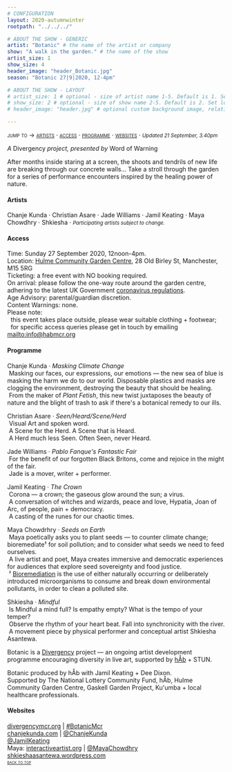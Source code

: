 ```yaml
---
# CONFIGURATION
layout: 2020-autumnwinter
rootpath: "../../../"

# ABOUT THE SHOW - GENERIC
artist: "Botanic" # the name of the artist or company
show: "A walk in the garden." # the name of the show
artist_size: 1
show_size: 4
header_image: "header_Botanic.jpg"  
season: "Botanic 27|9|2020, 12-4pm"

# ABOUT THE SHOW - LAYOUT
# artist_size: 1 # optional - size of artist name 1-5. Default is 1. Set longer names to lower values
# show_size: 2 # optional - size of show name 2-5. Default is 2. Set longer names to lower values
# header_image: "header.jpg" # optional custom background image, relative to current page

---
```

<span style='font-variant: small-caps'>jump to → [artists](/current/2020-autumnwinter/botanic/#artists) · [access](/current/2020-autumnwinter/botanic/#access) · [programme](/current/2020-autumnwinter/botanic/#programme) · [websites](/current/2020-autumnwinter/botanic/#websites)</span> · <small>*Updated 21 September, 3.40pm*</small>     
        
*A* Divergency *project, presented by* Word of Warning        
        
After months inside staring at a screen, the shoots and tendrils of new life are breaking through our concrete walls… Take a stroll through the garden for a series of performance encounters inspired by the healing power of nature.         
         
#### Artists       
Chanje Kunda · Christian Asare · Jade Williams · Jamil Keating · Maya Chowdhry · Shkiesha · <small>*Participating artists subject to change.*</small>        
        
#### Access            
Time: Sunday 27 September 2020, 12noon-4pm.<br>Location: <a href="http://hulmegardencentre.org.uk" target="_blank">Hulme Community Garden Centre</a>, 28 Old Birley St, Manchester, M15 5RG<br>Ticketing: a free event with NO booking required.<br>On arrival: please follow the one-way route around the garden centre, adhering to the latest UK Government <a href="http://www.gov.uk/coronavirus" target="_blank">coronavirus regulations</a>.<br>Age Advisory: parental/guardian discretion.<br>Content Warnings: none.<br>Please note:<br>&nbsp;&nbsp;this event takes place outside, please wear suitable clothing + footwear;<br>&nbsp;&nbsp;for specific access queries please get in touch by emailing <mailto:info@habmcr.org>         
          
#### Programme         
Chanje Kunda · *Masking Climate Change*<br>&nbsp;Masking our faces, our expressions, our emotions — the new sea of blue is masking the harm we do to our world. Disposable plastics and masks are clogging the environment, destroying the beauty that should be healing.<br>&nbsp;From the maker of *Plant Fetish*, this new twist juxtaposes the beauty of nature and the blight of trash to ask if there's a botanical remedy to our ills.        
        
Christian Asare · *Seen/Heard/Scene/Herd*<br>&nbsp;Visual Art and spoken word.<br>&nbsp;A Scene for the Herd. A Scene that is Heard.<br>&nbsp;A Herd much less Seen. Often Seen, never Heard.        
        
Jade Williams · *Pablo Fanque's Fantastic Fair*<br>&nbsp;For the benefit of our forgotten Black Britons, come and rejoice in the might of the fair.<br>&nbsp;Jade is a mover, writer + performer.        
        
Jamil Keating · *The Crown*<br>&nbsp;Corona — a crown; the gaseous glow around the sun; a virus.<br>&nbsp;A conversation of witches and wizards, peace and love, Hypatia, Joan of Arc, of people, pain + democracy.<br>&nbsp;A casting of the runes for our chaotic times.        
        
Maya Chowdrhry · *Seeds on Earth*<br>&nbsp;Maya poetically asks you to plant seeds — to counter climate change; bioremediate<small><sup>‡</sup></small> for soil pollution; and to consider what seeds we need to feed ourselves.<br>&nbsp;A live artist and poet, Maya creates immersive and democratic experiences for audiences that explore seed sovereignty and food justice.<br>&nbsp;<small><sup>‡</sup></small> <a href="https://en.wikipedia.org/wiki/Bioremediation" target="_blank">Bioremediation</a> is the use of either naturally occurring or deliberately introduced microorganisms to consume and break down environmental pollutants, in order to clean a polluted site.        
        
Shkiesha · *Mindful*<br>&nbsp;Is Mindful a mind full? Is empathy empty? What is the tempo of your temper?<br>&nbsp;Observe the rhythm of your heart beat. Fall into synchronicity with the river.<br>&nbsp;A movement piece by physical performer and conceptual artist Shkiesha Asantewa.        
         
         
Botanic is a <a href="http://divergencymcr.org" target="_blank">Divergency</a> project — an ongoing artist development programme encouraging diversity in live art, supported by [hÅb](/hab) + STUN.        
        
Botanic produced by hÅb with Jamil Keating + Dee Dixon.<br>Supported by The National Lottery Community Fund, hÅb, Hulme Community Garden Centre, Gaskell Garden Project, Ku'umba + local healthcare professionals.         
         
#### Websites         
<a href="http://divergencymcr.org" target="_blank">divergencymcr.org</a> | <a href="http://twitter.com/hashtag/BotanicMcr" target="_blank">#BotanicMcr</a><br><a href="http://chanjekunda.com" target="_blank">chanjekunda.com</a> | <a href="http://twitter.com/ChanjeKunda" target="_blank">@ChanjeKunda</a><br><a href="http://twitter.com/JamilKeating" target="_blank">@JamilKeating</a><br>Maya: <a href="http://interactiveartist.org" target="_blank">interactiveartist.org</a> | <a href="http://twitter.com/MayaChowdhry" target="_blank">@MayaChowdhry</a><br><a href="http://shkieshaasantewa.wordpress.com" target="_blank">shkieshaasantewa.wordpress.com</a><br><small><span style='font-variant: small-caps'>[back to top](/current/2020-autumnwinter/botanic)</span></small>
